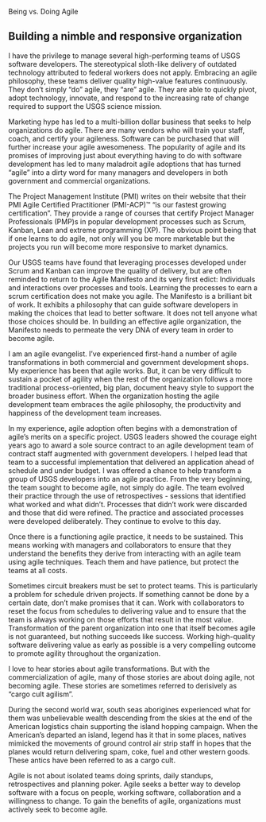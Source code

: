 

Being vs. Doing Agile

Building a nimble and responsive organization
-----------------------------------------------------

I have the privilege to manage several high-performing teams of USGS software developers. The stereotypical sloth-like delivery of outdated technology attributed to federal workers does not apply. Embracing an agile philosophy, these teams deliver quality high-value features continuously. They don’t simply “do” agile, they “are” agile.  They are able to quickly pivot, adopt technology, innovate, and respond to the increasing rate of change required to support the USGS science mission.

Marketing hype has led to a multi-billion dollar business that seeks to help organizations do agile. There are many vendors who will train your staff, coach, and certify your agileness. Software can be purchased that will further increase your agile awesomeness. The popularity of agile and its promises of improving just about everything having to do with software development has led to many maladroit agile adoptions that has turned “agile” into a dirty word for many managers and developers in both government and commercial organizations.

The Project Management Institute (PMI) writes on their website that their PMI Agile Certified Practitioner (PMI-ACP)™ “is our fastest growing certification”. They provide a range of courses that certify Project Manager Professionals (PMP)s in popular development processes such as Scrum, Kanban, Lean and extreme programming (XP). The obvious point being that if one learns to do agile, not only will you be more marketable but the projects you run will become more responsive to market dynamics.

Our USGS teams have found that leveraging processes developed under Scrum and Kanban can improve the quality of delivery, but are often reminded to return to the Agile Manifesto and its very first edict: Individuals and interactions over processes and tools. Learning the processes to earn a scrum certification does not make you agile. The Manifesto is a brilliant bit of work. It exhibits a philosophy that can guide software developers in making the choices that lead to better software. It does not tell anyone what those choices should be. In building an effective agile organization, the Manifesto needs to permeate the very DNA of every team in order to become agile.

I am an agile evangelist. I’ve experienced first-hand a number of agile transformations in both commercial and government development shops. My experience has been that agile works. But, it can be very difficult to sustain a pocket of agility when the rest of the organization follows a more traditional process-oriented, big plan, document heavy style to support the broader business effort. When the organization hosting the agile development team embraces the agile philosophy, the productivity and happiness of the development team increases. 

In my experience, agile adoption often begins with a demonstration of agile’s merits on a specific project. USGS leaders showed the courage eight years ago to award a sole source contract to an agile development team of contract staff augmented with government developers. I helped lead that team to a successful implementation that delivered an application ahead of schedule and under budget. I was offered a chance to help transform a group of USGS developers into an agile practice. From the very beginning, the team sought to become agile, not simply do agile. The team evolved their practice through the use of retrospectives -  sessions that identified what worked and what didn’t. Processes that didn’t work were discarded and those that did were refined. The practice and associated processes were developed deliberately. They continue to evolve to this day.

Once there is a functioning agile practice, it needs to be sustained. This means working with managers and collaborators to ensure that they understand the benefits they derive from interacting with an agile team using agile techniques. Teach them and have patience, but protect the teams at all costs. 

Sometimes circuit breakers must be set to protect teams. This is particularly a problem for schedule driven projects. If something cannot be done by a certain date, don’t make promises that it can. Work with collaborators to reset the focus from schedules to delivering value and to ensure that the team is always working on those efforts that result in the most value. Transformation of the parent organization into one that itself becomes agile is not guaranteed, but nothing succeeds like success. Working high-quality software delivering value as early as possible is a very compelling outcome to promote agility throughout the organization. 

I love to hear stories about agile transformations. But with the commercialization of agile, many of those stories are about doing agile, not becoming agile. These stories are sometimes referred to derisively as “cargo cult agilism”. 

During the second world war, south seas aborigines experienced what for them was unbelievable wealth descending from the skies at the end of the American logistics chain supporting the island hopping campaign. When the American’s departed an island, legend has it that in some places, natives mimicked the movements of ground control air strip staff in hopes that the planes would return delivering spam, coke, fuel and other western goods. These antics have been referred to as a cargo cult.

Agile is not about isolated teams doing sprints, daily standups, retrospectives and planning poker. Agile seeks a better way to develop software with a focus on people, working software, collaboration and a willingness to change. To gain the benefits of agile, organizations must actively seek to become agile.